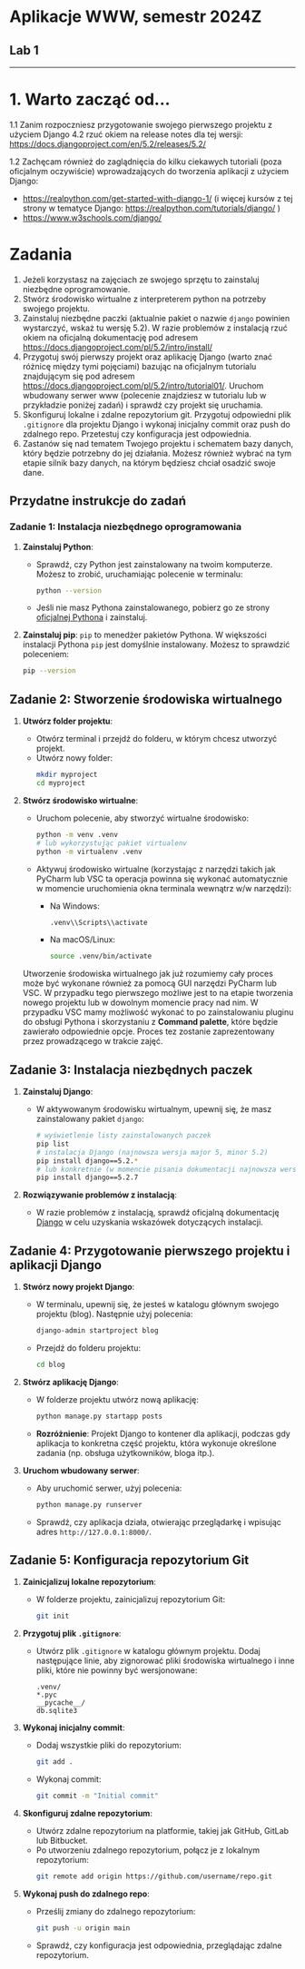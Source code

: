 # Aplikacje WWW, semestr 2024Z

## Lab 1
---


# 1. Warto zacząć od...

1.1 Zanim rozpoczniesz przygotowanie swojego pierwszego projektu z użyciem Django 4.2 rzuć okiem na release notes dla tej wersji: https://docs.djangoproject.com/en/5.2/releases/5.2/

1.2 Zachęcam również do zaglądnięcia do kilku ciekawych tutoriali (poza oficjalnym oczywiście) wprowadzających do tworzenia aplikacji z użyciem Django:
* https://realpython.com/get-started-with-django-1/ (i więcej kursów z tej strony w tematyce Django: https://realpython.com/tutorials/django/ )
* https://www.w3schools.com/django/



# Zadania

1. Jeżeli korzystasz na zajęciach ze swojego sprzętu to zainstaluj niezbędne oprogramowanie.
2. Stwórz środowisko wirtualne z interpreterem python na potrzeby swojego projektu.
3. Zainstaluj niezbędne paczki (aktualnie pakiet o nazwie `django` powinien wystarczyć, wskaż tu wersję 5.2). W razie problemów z instalacją rzuć okiem na oficjalną dokumentację pod adresem https://docs.djangoproject.com/pl/5.2/intro/install/
4. Przygotuj swój pierwszy projekt oraz aplikację Django (warto znać różnicę między tymi pojęciami) bazując na oficjalnym tutorialu znajdującym się pod adresem https://docs.djangoproject.com/pl/5.2/intro/tutorial01/. Uruchom wbudowany serwer www (polecenie znajdziesz w tutorialu lub w przykładzie poniżej zadań) i sprawdź czy projekt się uruchamia.
5. Skonfiguruj lokalne i zdalne repozytorium git. Przygotuj odpowiedni plik `.gitignore` dla projektu Django i wykonaj inicjalny commit oraz push do zdalnego repo. Przetestuj czy konfiguracja jest odpowiednia.
6. Zastanów się nad tematem Twojego projektu i schematem bazy danych, który będzie potrzebny do jej działania. Możesz również wybrać na tym etapie silnik bazy danych, na którym będziesz chciał osadzić swoje dane.

## Przydatne instrukcje do zadań

### Zadanie 1: Instalacja niezbędnego oprogramowania

1. **Zainstaluj Python**: 
   - Sprawdź, czy Python jest zainstalowany na twoim komputerze. Możesz to zrobić, uruchamiając polecenie w terminalu:
     ```bash
     python --version
     ```
   - Jeśli nie masz Pythona zainstalowanego, pobierz go ze strony [oficjalnej Pythona](https://www.python.org/downloads/) i zainstaluj.

2. **Zainstaluj pip**: `pip` to menedżer pakietów Pythona. W większości instalacji Pythona `pip` jest domyślnie instalowany. Możesz to sprawdzić poleceniem:
   ```bash
   pip --version
   ```

## Zadanie 2: Stworzenie środowiska wirtualnego

1. **Utwórz folder projektu**:
   - Otwórz terminal i przejdź do folderu, w którym chcesz utworzyć projekt.
   - Utwórz nowy folder:
     ```bash
     mkdir myproject
     cd myproject
     ```

2. **Stwórz środowisko wirtualne**:

   - Uruchom polecenie, aby stworzyć wirtualne środowisko:
     ```bash
     python -m venv .venv
     # lub wykorzystując pakiet virtualenv
     python -m virtualenv .venv
     ```
  
   - Aktywuj środowisko wirtualne (korzystając z narzędzi takich jak PyCharm lub VSC ta operacja powinna się wykonać automatycznie w momencie uruchomienia okna terminala wewnątrz w/w narzędzi):
     - Na Windows:
       ```bash
       .venv\\Scripts\\activate
       ```
     - Na macOS/Linux:
       ```bash
       source .venv/bin/activate
       ```
    Utworzenie środowiska wirtualnego jak już rozumiemy cały proces może być wykonane również za pomocą GUI narzędzi PyCharm lub VSC. W przypadku tego pierwszego możliwe jest to na etapie tworzenia nowego projektu lub w dowolnym momencie pracy nad nim. W przypadku VSC mamy możliwość wykonać to po zainstalowaniu pluginu do obsługi Pythona i skorzystaniu z **Command palette**, które będzie zawierało odpowiednie opcje. Proces tez zostanie zaprezentowany przez prowadzącego w trakcie zajęć.


## Zadanie 3: Instalacja niezbędnych paczek

1. **Zainstaluj Django**:
   - W aktywowanym środowisku wirtualnym, upewnij się, że masz zainstalowany pakiet `django`:
     ```bash
     # wyświetlenie listy zainstalowanych paczek
     pip list
     # instalacja Django (najnowsza wersja major 5, minor 5.2)
     pip install django==5.2.*
     # lub konkretnie (w momencie pisania dokumentacji najnowsza wersja release)
     pip install django==5.2.7
     ```

2. **Rozwiązywanie problemów z instalacją**:
   - W razie problemów z instalacją, sprawdź oficjalną dokumentację [Django](https://docs.djangoproject.com/pl/5.2/intro/install/) w celu uzyskania wskazówek dotyczących instalacji.

## Zadanie 4: Przygotowanie pierwszego projektu i aplikacji Django

1. **Stwórz nowy projekt Django**:
   - W terminalu, upewnij się, że jesteś w katalogu głównym swojego projektu (blog). Następnie użyj polecenia:
     ```bash
     django-admin startproject blog
     ```
   - Przejdź do folderu projektu:
     ```bash
     cd blog
     ```

2. **Stwórz aplikację Django**:
   - W folderze projektu utwórz nową aplikację:
     ```bash
     python manage.py startapp posts
     ```
   - **Rozróżnienie**: Projekt Django to kontener dla aplikacji, podczas gdy aplikacja to konkretna część projektu, która wykonuje określone zadania (np. obsługa użytkowników, bloga itp.).

3. **Uruchom wbudowany serwer**:
   - Aby uruchomić serwer, użyj polecenia:
     ```bash
     python manage.py runserver
     ```
   - Sprawdź, czy aplikacja działa, otwierając przeglądarkę i wpisując adres `http://127.0.0.1:8000/`.

## Zadanie 5: Konfiguracja repozytorium Git

1. **Zainicjalizuj lokalne repozytorium**:
   - W folderze projektu, zainicjalizuj repozytorium Git:
     ```bash
     git init
     ```

2. **Przygotuj plik `.gitignore`**:
   - Utwórz plik `.gitignore` w katalogu głównym projektu. Dodaj następujące linie, aby zignorować pliki środowiska wirtualnego i inne pliki, które nie powinny być wersjonowane:
     ```
     .venv/
     *.pyc
     __pycache__/
     db.sqlite3
     ```

3. **Wykonaj inicjalny commit**:
   - Dodaj wszystkie pliki do repozytorium:
     ```bash
     git add .
     ```
   - Wykonaj commit:
     ```bash
     git commit -m "Initial commit"
     ```

4. **Skonfiguruj zdalne repozytorium**:
   - Utwórz zdalne repozytorium na platformie, takiej jak GitHub, GitLab lub Bitbucket.
   - Po utworzeniu zdalnego repozytorium, połącz je z lokalnym repozytorium:
     ```bash
     git remote add origin https://github.com/username/repo.git
     ```

5. **Wykonaj push do zdalnego repo**:
   - Prześlij zmiany do zdalnego repozytorium:
     ```bash
     git push -u origin main
     ```
   - Sprawdź, czy konfiguracja jest odpowiednia, przeglądając zdalne repozytorium.